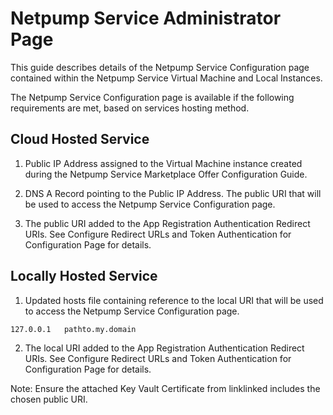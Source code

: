 # Netpump Service Administrator Page

This guide describes details of the Netpump Service Configuration page contained within the Netpump Service Virtual Machine and Local Instances.

The Netpump Service Configuration page is available if the following requirements are met, based on services hosting method.

## Cloud Hosted Service

1. Public IP Address assigned to the Virtual Machine instance created during the Netpump Service Marketplace Offer Configuration Guide.

2. DNS A Record pointing to the Public IP Address. The public URI that will be used to access the Netpump Service Configuration page.

3. The public URI added to the App Registration Authentication Redirect URIs. See Configure Redirect URLs and Token Authentication for Configuration Page for details.

## Locally Hosted Service

1. Updated hosts file containing reference to the local URI that will be used to access the Netpump Service Configuration page.

```bash
127.0.0.1   pathto.my.domain
```

2. The local URI added to the App Registration Authentication Redirect URIs. See Configure Redirect URLs and Token Authentication for Configuration Page for details.

Note: Ensure the attached Key Vault Certificate from linklinked includes the chosen public URI.
